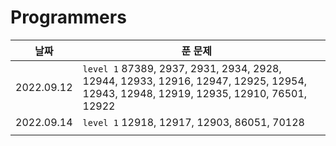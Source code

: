 # Programmers

| 날짜       | 푼 문제                                                      |      |
| ---------- | ------------------------------------------------------------ | ---- |
| 2022.09.12 | `level 1` 87389, 2937, 2931, 2934, 2928, 12944, 12933, 12916, 12947, 12925, 12954, 12943, 12948, 12919, 12935, 12910, 76501, 12922 |      |
| 2022.09.14 | `level 1` 12918, 12917, 12903, 86051, 70128                  |      |
|            |                                                              |      |

